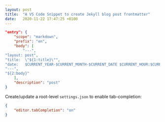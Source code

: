 ```yaml
---
layout: post
title:  "A VS Code Snippet to create Jekyll blog post frontmatter"
date:   2020-11-22 17:47:25 +0100
---
```



```json
"entry": {
    "scope": "markdown",
    "prefix": "en",
    "body": [
        "---",
"layout: post",
"title:  \"${1:title}\"",
"date:   $CURRENT_YEAR-$CURRENT_MONTH-$CURRENT_DATE $CURRENT_HOUR:$CURRENT_MINUTE:$CURRENT_SECOND +0100",
"---",
"${2:body}"
    ],
    "description": "post"
}
```

Create/update a root-level `settings.json` to enable tab-completion:

```json
{
    "editor.tabCompletion": "on"
}
```